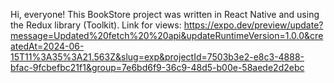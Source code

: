 Hi, everyone!
This BookStore project was written in React Native and using the Redux library (Toolkit).
Link for views: 
https://expo.dev/preview/update?message=Updated%20fetch%20%20api&updateRuntimeVersion=1.0.0&createdAt=2024-06-15T11%3A35%3A21.563Z&slug=exp&projectId=7503b3e2-e8c3-4888-bfac-9fcbefbc21f1&group=7e6bd6f9-36c9-48d5-b00e-58aede2d2ebc
